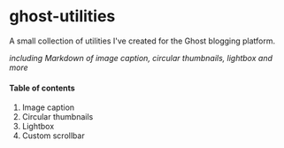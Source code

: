 # ghost-utilities
A small collection of utilities I've created for the Ghost blogging platform.

*including Markdown of image caption, circular thumbnails, lightbox and more*

#### Table of contents
  1. Image caption
  2. Circular thumbnails
  3. Lightbox
  4. Custom scrollbar

